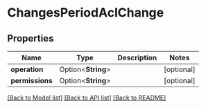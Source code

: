 # ChangesPeriodAclChange

## Properties

Name | Type | Description | Notes
------------ | ------------- | ------------- | -------------
**operation** | Option<**String**> |  | [optional]
**permissions** | Option<**String**> |  | [optional]

[[Back to Model list]](./README.md#documentation-for-models) [[Back to API list]](./README.md#documentation-for-api-endpoints) [[Back to README]](../README.md)
